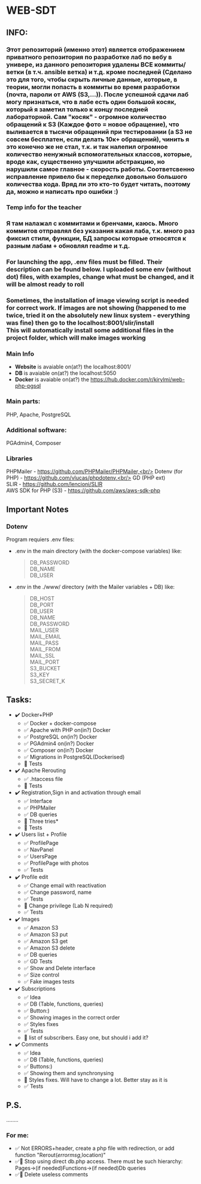# WEB-SDT
## INFO:
### Этот репозиторий (именно этот) является отображением приватного репозитория по разработке лаб по вебу в универе, из данного репозитория удалены ВСЕ коммиты/ветки (в т.ч. ansible ветка) и т.д. кроме последней (Сделано это для того, чтобы скрыть личные данные, которые, в теории, могли попасть в коммиты во время разработки (почта, пароли от AWS (S3,...)). После успешной сдачи лаб могу признаться, что в лабе есть один большой косяк, который я заметил только к концу последней лабораторной. Сам "косяк" - огромное количество обращений к S3 (Каждое фото = новое обращение), что выливается в тысячи обращений при тестировании (а S3 не совсем бесплатен, если делать 10к+ обращений), чинить я это конечно же не стал, т.к. и так налепил огромное количество ненужный вспомогательных классов, которые, вроде как, существенно улучшили абстракцию, но нарушили самое главное - скорость работы. Соответсвенно исправление привело бы к переделке довольно большого количества кода. Вряд ли это кто-то будет читать, поэтому да, можно и написать про ошибки :)
### Temp info for the teacher
### Я там налажал с коммитами и бренчами, каюсь. Много коммитов отправлял без указания какая лаба, т.к. много раз фиксил стили, функции, БД запросы которые относятся к разным лабам + обновлял readme и т.д.</br>
### For launching the app, .env files must be filled. Their description can be found below. I uploaded some env (without dot) files, with examples, change what must be changed, and it will be almost ready to roll<br/>
### Sometimes, the installation of image viewing script is needed for correct work. If images are not showing (happened to me twice, tried it on the absolutely new linux system - everything was fine) then go to the localhost:8001/slir/install <br/>This will automatically install some additional files in the project folder, which will make images working
### Main Info
- __Website__ is avaiable on(at?) the localhost:8001/<br/>
- __DB__ is avaiable on(at?) the localhost:5050<br/>
- __Docker__ is avaiable on(at?) the https://hub.docker.com/r/kirylmi/web-php-pgsql
### Main parts:
PHP,
Apache,
PostgreSQL
### Additional software:
PGAdmin4,
Composer
### Libraries
PHPMailer - https://github.com/PHPMailer/PHPMailer,<br/>
Dotenv (for PHP) - https://github.com/vlucas/phpdotenv,<br/>
GD (PHP ext)<br/>
SLIR - https://github.com/lencioni/SLIR<br/>
AWS SDK for PHP (S3) - https://github.com/aws/aws-sdk-php<br/>

## Important Notes
### Dotenv
Program requiers .env files:
- .env in the main directory (with the docker-compose variables) like:
    > DB_PASSWORD<br/>
    > DB_NAME<br/>
    > DB_USER
- .env in the ./www/ directory (with the Mailer variables + DB) like:
    > DB_HOST<br/>
    > DB_PORT<br/>
    > DB_USER<br/>
    > DB_NAME<br/>
    > DB_PASSWORD<br/>
    > MAIL_USER<br/>
    > MAIL_EMAIL<br/>
    > MAIL_PASS<br/>
    > MAIL_FROM<br/>
    > MAIL_SSL<br/>
    > MAIL_PORT<br/>
    > S3_BUCKET<br/>
    > S3_KEY<br/>
    > S3_SECRET_K<br/>

## Tasks:
- :heavy_check_mark: Docker+PHP<br/>
    - :white_check_mark: Docker + docker-compose <br/>
    - :white_check_mark: Apache with PHP on(in?) Docker<br/>
    - :white_check_mark: PostgreSQL on(in?) Docker<br/>
    - :white_check_mark: PGAdmin4 on(in?) Docker<br/>
    - :white_check_mark: Composer on(in?) Docker<br/>
    - :white_check_mark: Migrations in PostgreSQL(Dockerised)<br/>
    - :checkered_flag: Tests<br/>
- :heavy_check_mark: Apache Rerouting<br/>
    - :white_check_mark: .htaccess file<br/>
    - :checkered_flag: Tests<br/>
- :heavy_check_mark: Registration,Sign in and activation through email<br/>
    - :white_check_mark: Interface<br/>
    - :white_check_mark: PHPMailer<br/>
    - :white_check_mark: DB queries<br/>
    - :black_square_button: Three tries*<br/>
    - :checkered_flag: Tests<br/>
- :heavy_check_mark: Users list + Profile<br/>
    - :white_check_mark: ProfilePage<br/>
    - :white_check_mark: NavPanel<br/>
    - :white_check_mark: UsersPage<br/>
    - :white_check_mark: ProfilePage with photos<br/>
    - :white_check_mark: Tests <br/>
- :heavy_check_mark: Profile edit<br/>
    - :white_check_mark: Change email with reactivation<br/>
    - :white_check_mark: Change password, name<br/>
    - :white_check_mark: Tests <br/>
    - :black_square_button: Change privilege (Lab N required)<br/>
    - :white_check_mark: Tests <br/>
- :heavy_check_mark: Images<br/>
    - :white_check_mark: Amazon S3<br/>
    - :white_check_mark: Amazon S3 put <br/>
    - :white_check_mark: Amazon S3 get <br/>
    - :white_check_mark: Amazon S3 delete <br/>
    - :white_check_mark: DB queries<br/>
    - :white_check_mark: GD Tests<br/>
    - :white_check_mark: Show and Delete interface<br/>
    - :white_check_mark: Size control<br/>
    - :white_check_mark: Fake images tests<br/>
- :heavy_check_mark: Subscriptions<br/>
    - :white_check_mark: Idea<br/>
    - :white_check_mark: DB (Table, functions, queries)<br/>
    - :white_check_mark: Button:)<br/>
    - :white_check_mark: Showing images in the correct order<br/>
    - :white_check_mark: Styles fixes <br/>
    - :white_check_mark: Tests <br/>
    - :black_square_button: list of subscribers. Easy one, but  should i add it?<br/>
- :heavy_check_mark: Comments<br/>
    - :white_check_mark: Idea<br/>
    - :white_check_mark: DB (Table, functions, queries)<br/>
    - :white_check_mark: Buttons:)<br/>
    - :white_check_mark: Showing them and synchronysing<br/>
    - :black_square_button: Styles fixes. Will have to change a lot. Better stay as it is <br/>
    - :white_check_mark: Tests <br/>

## P.S.
........



### For me:
- :white_check_mark: Not ERRORS+header, create a php file with redirection, or add function "Rerout($errormsg,$location)"
- :white_check_mark::black_square_button: Stop using direct db.php access. There must be such hierarchy: Pages->(if needed)Functions->(if needed)Db queries
- :white_check_mark::black_square_button: Delete useless comments
